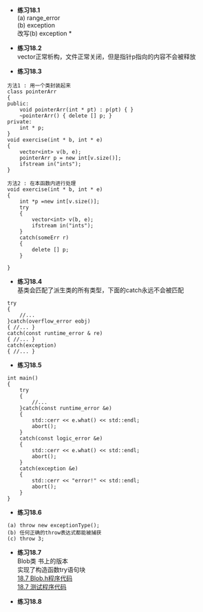 * **练习18.1**  
(a) range_error  
(b) exception  
改写(b) exception *  

* **练习18.2**  
vector正常析构，文件正常关闭，但是指针p指向的内容不会被释放  

* **练习18.3**  
```
方法1 : 用一个类封装起来  
class pointerArr
{
public:
    void pointerArr(int * pt) : p(pt) { }
    ~pointerArr() { delete [] p; }
private:
    int * p;
}
void exercise(int * b, int * e)
{
    vector<int> v(b, e);
    pointerArr p = new int[v.size()];
    ifstream in("ints");
}

方法2 : 在本函数内进行处理  
void exercise(int * b, int * e)
{
    int *p =new int[v.size()];
    try
    {
        vector<int> v(b, e);
        ifstream in("ints");
    }
    catch(someErr r)
    {
        delete [] p;
    }
    
}
```

* **练习18.4**  
基类会匹配了派生类的所有类型，下面的catch永远不会被匹配  
```
try
{
    //...
}catch(overflow_error eobj)
{ //... }
catch(const runtime_error & re)
{ //... }
catch(exception)
{ //... }
```

* **练习18.5**  
```
int main()
{
    try
    {
        //...
    }catch(const runtime_error &e)
    {
        std::cerr << e.what() << std::endl;
        abort();
    }
    catch(const logic_error &e)
    {
        std::cerr << e.what() << std::endl;
        abort();
    }
    catch(exception &e)
    {
        std::cerr << "error!" << std::endl;
        abort();
    }
}
```

* **练习18.6**  
```
(a) throw new exceptionType();
(b) 任何正确的throw表达式都能被捕获
(c) throw 3;
```

* **练习18.7**  
Blob类 书上的版本  
实现了构造函数try语句块  
[18.7 Blob.h程序代码](18.7/Blob.h)  
[18.7 测试程序代码](18.7/main.cpp)  

* **练习18.8**  

